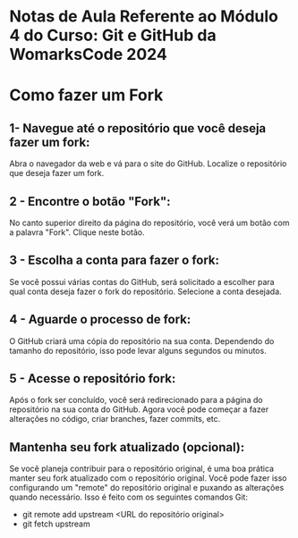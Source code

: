 # Notas de Aula Referente ao Módulo 4 do Curso: Git e GitHub da WomarksCode 2024



# Como fazer um Fork

## 1- Navegue até o repositório que você deseja fazer um fork:
Abra o navegador da web e vá para o site do GitHub. Localize o repositório que deseja fazer um fork.

## 2 - Encontre o botão "Fork":
No canto superior direito da página do repositório, você verá um botão com a palavra "Fork". Clique neste botão.

## 3 - Escolha a conta para fazer o fork:
Se você possui várias contas do GitHub, será solicitado a escolher para qual conta deseja fazer o fork do repositório. Selecione a conta desejada.

## 4 - Aguarde o processo de fork:
O GitHub criará uma cópia do repositório na sua conta. Dependendo do tamanho do repositório, isso pode levar alguns segundos ou minutos.

## 5 - Acesse o repositório fork:
Após o fork ser concluído, você será redirecionado para a página do repositório na sua conta do GitHub. Agora você pode começar a fazer alterações no código, criar branches, fazer commits, etc.


## Mantenha seu fork atualizado (opcional):
Se você planeja contribuir para o repositório original, é uma boa prática manter seu fork atualizado com o repositório original. Você pode fazer isso configurando um "remote" do repositório original e puxando as alterações quando necessário. Isso é feito com os seguintes comandos Git:

- git remote add upstream <URL do repositório original>
- git fetch upstream

